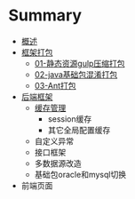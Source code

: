 # Summary

* [概述](README.md)
* [框架打包](kuang-jia-da-bao.md)
  * [01-静态资源gulp压缩打包](kuang-jia-da-bao/01-jing-tai-zi-yuan-ya-suo-da-bao.md)
  * [02-java基础包混淆打包](kuang-jia-da-bao/02-javaji-chu-bao-hun-yao-da-bao.md)
  * [03-Ant打包](kuang-jia-da-bao/03-ant-da-bao.md)
* [后端框架](hou-duan-kuang-jia.md)
  * [缓存管理](hou-duan-kuang-jia/huan-cun-guan-li.md)
    * session缓存
    * 其它全局配置缓存
  * 自定义异常
  * 接口框架
  * 多数据源改造
  * 基础包oracle和mysql切换
* 前端页面

